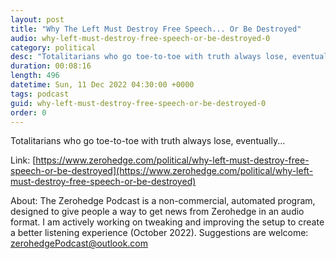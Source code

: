 ```yaml
---
layout: post
title: "Why The Left Must Destroy Free Speech... Or Be Destroyed"
audio: why-left-must-destroy-free-speech-or-be-destroyed-0
category: political
desc: "Totalitarians who go toe-to-toe with truth always lose, eventually..."
duration: 00:08:16
length: 496
datetime: Sun, 11 Dec 2022 04:30:00 +0000
tags: podcast
guid: why-left-must-destroy-free-speech-or-be-destroyed-0
order: 0
---
```

Totalitarians who go toe-to-toe with truth always lose, eventually...

Link: [https://www.zerohedge.com/political/why-left-must-destroy-free-speech-or-be-destroyed](https://www.zerohedge.com/political/why-left-must-destroy-free-speech-or-be-destroyed)

About: The Zerohedge Podcast is a non-commercial, automated program, designed to give people a way to get news from Zerohedge in an audio format.  I am actively working on tweaking and improving the setup to create a better listening experience (October 2022).  Suggestions are welcome: [zerohedgePodcast@outlook.com](mailto:zerohedgePodcast@outlook.com)
